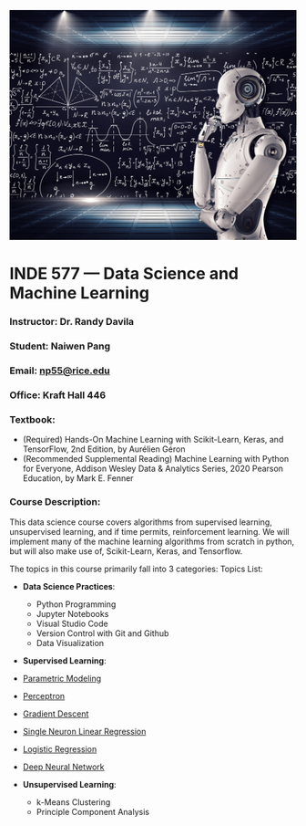 ![image](Machine_Learning.jpg)

# INDE 577 — Data Science and Machine Learning

### Instructor: Dr. Randy Davila

### Student: Naiwen Pang

### Email: np55@rice.edu

### Office: Kraft Hall 446

### Textbook:
* (Required) Hands-On Machine Learning with Scikit-Learn, Keras, and TensorFlow, 2nd Edition, by Aurélien Géron
* (Recommended Supplemental Reading) Machine Learning with Python for Everyone, Addison Wesley Data & Analytics Series, 2020 Pearson Education, by Mark E. Fenner

### Course Description: 
This data science course covers algorithms from supervised learning, unsupervised learning, and if time permits, reinforcement learning. We will implement many of the machine learning algorithms from scratch in python, but will also make use of, Scikit-Learn, Keras, and Tensorflow. 

The topics in this course primarily fall into 3 categories: 
Topics List:

- **Data Science Practices**:
    - Python Programming
    - Jupyter Notebooks
    - Visual Studio Code
    - Version Control with Git and Github
    - Data Visualization

- **Supervised Learning**:
- [Parametric Modeling](https://github.com/Naiwen1997/IDNE-577-Machine-Learning/tree/master/Supervised%20Learning/Parametric%20Modeling)
 - [Perceptron](https://github.com/Naiwen1997/IDNE-577-Machine-Learning/tree/master/Supervised%20Learning/Parametric%20Modeling/Lecture%201%20Perceptron)
 - [Gradient Descent](https://github.com/Naiwen1997/IDNE-577-Machine-Learning/tree/master/Supervised%20Learning/Parametric%20Modeling/Lecture%202%20Gradient%20Descent)
 - [Single Neuron Linear Regression]()
 - [Logistic Regression]()
 - [Deep Neural Network]()

- **Unsupervised Learning**:
    - k-Means Clustering
    - Principle Component Analysis